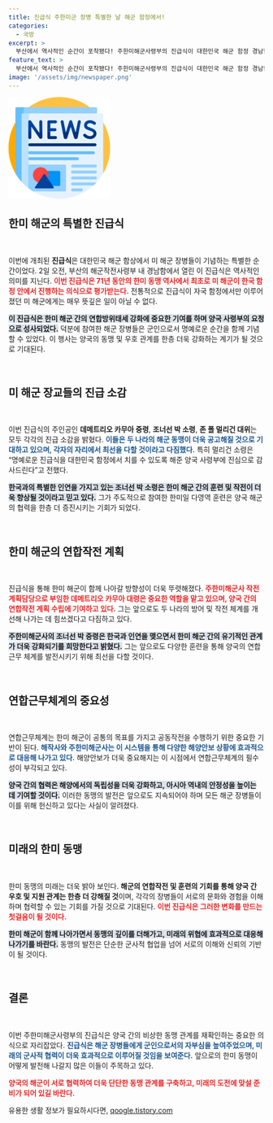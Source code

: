 ```yaml
---
title: 진급식 주한미군 장병 특별한 날 해군 함정에서!
categories:
  - 국방
excerpt: >
  부산에서 역사적인 순간이 포착됐다! 주한미해군사령부의 진급식이 대한민국 해군 함정 경남함에서 진행되며 한미 동맹의 깊은 의미를 되새겼다. 미국 해군 장교들은 함상에서의 명예로운 진급을 통해 양국 협력의 새로운 장을 열었다.
feature_text: >
  부산에서 역사적인 순간이 포착됐다! 주한미해군사령부의 진급식이 대한민국 해군 함정 경남함에서 진행되며 한미 동맹의 깊은 의미를 되새겼다. 미국 해군 장교들은 함상에서의 명예로운 진급을 통해 양국 협력의 새로운 장을 열었다.
image: '/assets/img/newspaper.png'
---
```


<p><img src="/assets/img/newspaper.png" alt="kimp 속보" /></p>

<h2 data-ke-size="size26">한미 해군의 특별한 진급식</h2>

<p data-ke-size="size16">&nbsp;</p>

<p>이번에 개최된 <b>진급식</b>은 대한민국 해군 함상에서 미 해군 장병들이 기념하는 특별한 순간이었다. 2일 오전, 부산의 해군작전사령부 내 경남함에서 열린 이 진급식은 역사적인 의미를 지닌다. <b><span style="color: #ee2323;">이번 진급식은 71년 동안의 한미 동맹 역사에서 최초로 미 해군이 한국 함정 안에서 진행하는 의식으로 평가받는다.</span></b> 전통적으로 진급식이 자국 함정에서만 이루어졌던 미 해군에게는 매우 뜻깊은 일이 아닐 수 없다.</p>

<p><b><span style="background-color: #21538527;">이 진급식은 한미 해군 간의 연합방위태세 강화에 중요한 기여를 하며 양국 사령부의 요청으로 성사되었다.</span></b> 덕분에 참여한 해군 장병들은 군인으로서 명예로운 순간을 함께 기념할 수 있었다. 이 행사는 양국의 동맹 및 우호 관계를 한층 더욱 강화하는 계기가 될 것으로 기대된다.</p>

<p data-ke-size="size16">&nbsp;</p>

<h2 data-ke-size="size26">미 해군 장교들의 진급 소감</h2>

<p data-ke-size="size16">&nbsp;</p>

<p>이번 진급식의 주인공인 <b>데메트리오 카무아 중령</b>, <b>조너선 박 소령</b>, <b>존 폴 멀리건 대위</b>는 모두 각각의 진급 소감을 밝혔다. <b><span style="color: #1a5490;">이들은 두 나라의 해군 동맹이 더욱 공고해질 것으로 기대하고 있으며, 각자의 자리에서 최선을 다할 것이라고 다짐했다.</span></b> 특히 멀리건 소령은 “명예로운 진급식을 대한민국 함정에서 치를 수 있도록 해준 양국 사령부에 진심으로 감사드린다”고 전했다.</p>

<p><b><span style="background-color: #21538527;">한국과의 특별한 인연을 가지고 있는 조너선 박 소령은 한미 해군 간의 훈련 및 작전이 더욱 향상될 것이라고 믿고 있다.</span></b> 그가 주도적으로 참여한 한미일 다영역 훈련은 양국 해군의 협력을 한층 더 증진시키는 기회가 되었다.</p>

<p data-ke-size="size16">&nbsp;</p>

<h2 data-ke-size="size26">한미 해군의 연합작전 계획</h2>

<p data-ke-size="size16">&nbsp;</p>

<p>진급식을 통해 한미 해군이 함께 나아갈 방향성이 더욱 뚜렷해졌다. <b><span style="color: #ee2323;">주한미해군사 작전계획담당으로 부임한 데메트리오 카무아 대령은 중요한 역할을 맡고 있으며, 양국 간의 연합작전 계획 수립에 기여하고 있다.</span></b> 그는 앞으로도 두 나라의 방어 및 작전 체계를 개선해 나가는 데 힘쓰겠다고 다짐하고 있다.</p>

<p><b><span style="background-color: #21538527;">주한미해군사의 조너선 박 중령은 한국과 인연을 맺으면서 한미 해군 간의 유기적인 관계가 더욱 강화되기를 희망한다고 밝혔다.</span></b> 그는 앞으로도 다양한 훈련을 통해 양국의 연합 근무 체계를 발전시키기 위해 최선을 다할 것이다.</p>

<p data-ke-size="size16">&nbsp;</p>

<h2 data-ke-size="size26">연합근무체계의 중요성</h2>

<p data-ke-size="size16">&nbsp;</p>

<p>연합근무체계는 한미 해군이 공통의 목표를 가지고 공동작전을 수행하기 위한 중요한 기반이 된다. <b><span style="color: #1a5490;">해작사와 주한미해군사는 이 시스템을 통해 다양한 해양안보 상황에 효과적으로 대응해 나가고 있다.</span></b> 해양안보가 더욱 중요해지는 이 시점에서 연합근무체계의 필수성이 부각되고 있다.</p>

<p><b><span style="background-color: #21538527;">양국 간의 협력은 해양에서의 독립성을 더욱 강화하고, 아시아 역내의 안정성을 높이는 데 기여할 것이다.</span></b> 이러한 동맹의 발전은 앞으로도 지속되어야 하며 모든 해군 장병들이 이를 위해 헌신하고 있다는 사실이 알려졌다.</p>

<p data-ke-size="size16">&nbsp;</p>

<h2 data-ke-size="size26">미래의 한미 동맹</h2>

<p data-ke-size="size16">&nbsp;</p>

<p>한미 동맹의 미래는 더욱 밝아 보인다. <b>해군의 연합작전 및 훈련의 기회를 통해 양국 간 우호 및 지원 관계는 한층 더 강해질 것</b>이며, 각각의 장병들이 서로의 문화와 경험을 이해하며 협력할 수 있는 기회를 가질 것으로 기대된다. <b><span style="color: #ee2323;">이번 진급식은 그러한 변화를 만드는 첫걸음이 될 것이다.</span></b></p>

<p><b><span style="background-color: #21538527;">한미 해군이 함께 나아가면서 동맹의 깊이를 더해가고, 미래의 위협에 효과적으로 대응해 나가기를 바란다.</span></b> 동맹의 발전은 단순한 군사적 협업을 넘어 서로의 이해와 신뢰의 기반이 될 것이다.</p>

<p data-ke-size="size16">&nbsp;</p>

<h2 data-ke-size="size26">결론</h2>

<p data-ke-size="size16">&nbsp;</p>

<p>이번 주한미해군사령부의 진급식은 양국 간의 비상한 동맹 관계를 재확인하는 중요한 의식으로 자리잡았다. <b><span style="color: #1a5490;">진급식은 해군 장병들에게 군인으로서의 자부심을 높여주었으며, 미래의 군사적 협력이 더욱 효과적으로 이루어질 것임을 보여준다.</span></b> 앞으로의 한미 동맹이 어떻게 발전해 나갈지 많은 이들이 주목하고 있다. </p>

<p><b><span style="color: #ee2323;">양국의 해군이 서로 협력하여 더욱 단단한 동맹 관계를 구축하고, 미래의 도전에 맞설 준비가 되어 있길 바란다.</span></b></p>
유용한 생활 정보가 필요하시다면, <a href="https://qoogle.tistory.com" rel="dofollow">qoogle.tistory.com</a>


